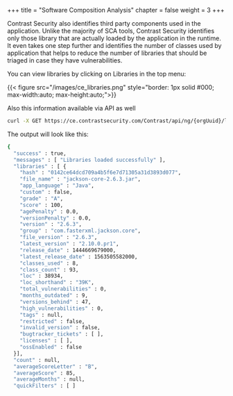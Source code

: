 +++
title = "Software Composition Analysis"
chapter = false
weight = 3
+++

Contrast Security also identifies third party components used in the application. Unlike the majority of SCA tools, Contrast Security identifies only those library that are actually loaded by the application in the runtime. It even takes one step further and identifies the number of classes used by application that helps to reduce the number of libraries that should be triaged in case they have vulnerabilities.

You can view libraries by clicking on Libraries in the top menu:

{{< figure src="/images/ce_libraries.png" style="border: 1px solid #000; max-width:auto; max-height:auto;">}}

Also this information available via API as well

```bash
curl -X GET https://ce.contrastsecurity.com/Contrast/api/ng/{orgUuid}/libraries -H 'Authorization:{authorization-key}' -H 'API-Key:{API-Key}'
```

The output will look like this:

```bash
{
  "success" : true,
  "messages" : [ "Libraries loaded successfully" ],
  "libraries" : [ {
    "hash" : "0142ce64dcd709a4b5f6e7d71305a31d3893d077",
    "file_name" : "jackson-core-2.6.3.jar",
    "app_language" : "Java",
    "custom" : false,
    "grade" : "A",
    "score" : 100,
    "agePenalty" : 0.0,
    "versionPenalty" : 0.0,
    "version" : "2.6.3",
    "group" : "com.fasterxml.jackson.core",
    "file_version" : "2.6.3",
    "latest_version" : "2.10.0.pr1",
    "release_date" : 1444669679000,
    "latest_release_date" : 1563505582000,
    "classes_used" : 8,
    "class_count" : 93,
    "loc" : 38934,
    "loc_shorthand" : "39K",
    "total_vulnerabilities" : 0,
    "months_outdated" : 9,
    "versions_behind" : 47,
    "high_vulnerabilities" : 0,
    "tags" : null,
    "restricted" : false,
    "invalid_version" : false,
    "bugtracker_tickets" : [ ],
    "licenses" : [ ],
    "ossEnabled" : false
  }],
  "count" : null,
  "averageScoreLetter" : "B",
  "averageScore" : 85,
  "averageMonths" : null,
  "quickFilters" : [ ]
```